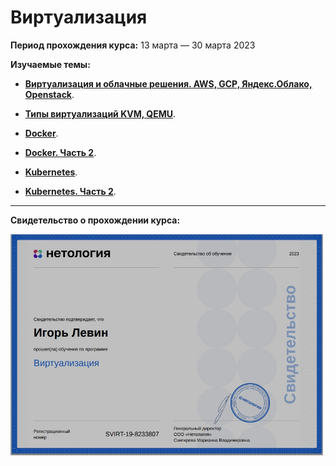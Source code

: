  # Виртуализация

**Период прохождения курса:** 13 марта — 30 марта 2023

**Изучаемые темы:**

- [**Виртуализация и облачные решения. AWS, GCP, Яндекс.Облако, Openstack**](https://github.com/elekpow/netology/blob/main/keepalived/lessons/lesson1.md).

- [**Типы виртуализаций KVM, QEMU**](https://github.com/elekpow/netology/blob/main/keepalived/lessons/lesson2.md).

- [**Docker**](https://github.com/elekpow/netology/blob/main/keepalived/lessons/lesson3.md).

- [**Docker. Часть 2**](https://github.com/elekpow/netology/blob/main/keepalived/lessons/lesson4.md).

- [**Kubernetes**](https://github.com/elekpow/netology/blob/main/keepalived/lessons/lesson5.md).

- [**Kubernetes. Часть 2**](https://github.com/elekpow/netology/blob/main/keepalived/lessons/lesson6.md).









---

**Свидетельство о прохождении курса:**

<img src="https://github.com/elekpow/netology/blob/main/virtual/images/cert.jpg" alt="cert.jpg" border="0" width="500">
